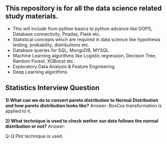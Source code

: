 ## This repository is for all the data science related study materials.

- This will include from python basics to python advance like OOPS, Database connectivity, Pnadas, Flask etc.
- Statistical concepts which are required in data science like hypothesis testing, probability, distributions etc.
- Database queries for SQL, MongoDB, MYSQL
- Machine Learning algorithms like Logistic regression, Decision Tree, Random Forest, XGBoost etc.
- Exploratory Data Analysis & Feature Engineering.
- Deep Learning algorithms


## Statistics Interview Question
**1) What can we do to convert pareto distribution to Normal Distribution and how pareto distribution looks like?**
Answer:
BoxCox transformation is applied to it.


**2) What technique is used to check wether our data follows the normal distribution or not?**
Answer:

Q-Q Plot technique is used.

